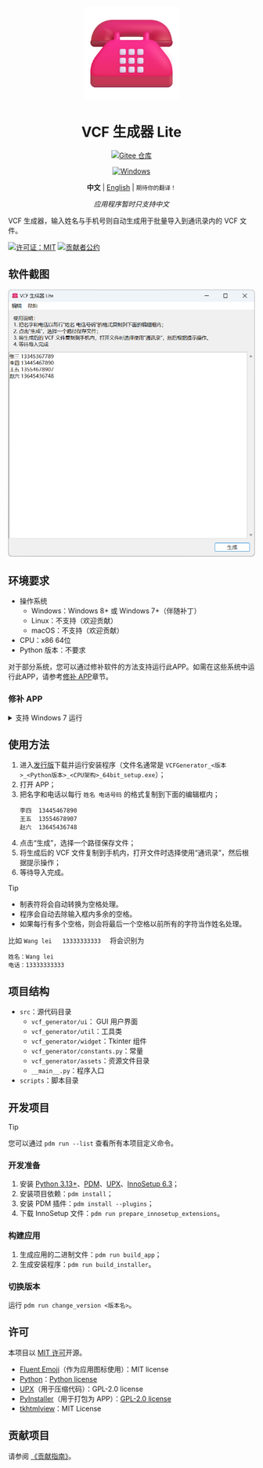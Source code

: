 <div align="center">
<img src="./docs/images/icon.png" width="192"/>

# VCF 生成器 Lite

[![Gitee 仓库](https://img.shields.io/badge/Gitee-仓库-C71D23?logo=gitee)](https://gitee.com/HelloTool/VCFGeneratorLiteForTkinter)

[![Windows](https://img.shields.io/badge/Windows-exe-%232863C5?logo=windows)][ReleaseInGitee]

**中文** |
[English](./README.md) |
<small>期待你的翻译！</small>

_应用程序暂时只支持中文_

</div>

VCF 生成器，输入姓名与手机号则自动生成用于批量导入到通讯录内的 VCF 文件。

[![许可证：MIT](https://img.shields.io/badge/许可证-MIT-green)](./LICENSE)
[![贡献者公约](https://img.shields.io/badge/贡献者公约-2.1-4baaaa.svg)](./CODE_OF_CONDUCT.zh.md)

## 软件截图

<img src="./docs/images/screenshots/Snipaste_2024-06-17_04-06-51.png" width="600" alt="Snipaste_2024-06-17_04-06-51.png" />

## 环境要求

- 操作系统
    - Windows：Windows 8+ 或 Windows 7+（伴随补丁）
    - Linux：不支持（欢迎贡献）
    - macOS：不支持（欢迎贡献）
- CPU：x86 64位
- Python 版本：不要求

对于部分系统，您可以通过修补软件的方法支持运行此APP。如需在这些系统中运行此APP，请参考[修补 APP](#修补-APP)章节。

### 修补 APP

<details>
<summary>支持 Windows 7 运行</summary>

1. 下载兼容 Windows 7 的 `python313.dll` 与 `api-ms-win-core-path-l1-1-0.dll`；
    - 您可以选择到 [PythonWin7](https://github.com/adang1345/PythonWin7) 仓库中下载这两个文件。
2. 安装软件，进入安装目录中 `_internal`，覆盖以上两个 DLL。

</details>

## 使用方法

1. 进入[发行版][ReleaseInGitee]下载并运行安装程序（文件名通常是
   `VCFGenerator_<版本>_<Python版本>_<CPU架构>_64bit_setup.exe`）；
2. 打开 APP；
3. 把名字和电话以每行 `姓名 电话号码` 的格式复制到下面的编辑框内；
    ```text
    李四	13445467890
    王五	13554678907
    赵六	13645436748
    ```
4. 点击“生成”，选择一个路径保存文件；
5. 将生成后的 VCF 文件复制到手机内，打开文件时选择使用“通讯录”，然后根据提示操作；
6. 等待导入完成。

> [!TIP]
>
> - 制表符将会自动转换为空格处理。
> - 程序会自动去除输入框内多余的空格。
> - 如果每行有多个空格，则会将最后一个空格以前所有的字符当作姓名处理。
>
> 比如 ` Wang lei   13333333333   ` 将会识别为
> ```text
> 姓名：Wang lei
> 电话：13333333333
> ```

## 项目结构

- `src`：源代码目录
    - `vcf_generator/ui`： GUI 用户界面
    - `vcf_generator/util`：工具类
    - `vcf_generator/widget`：Tkinter 组件
    - `vcf_generator/constants.py`：常量
    - `vcf_generator/assets`：资源文件目录
    - `__main__.py`：程序入口
- `scripts`：脚本目录

## 开发项目

> [!TIP]
>
> 您可以通过 `pdm run --list` 查看所有本项目定义命令。

### 开发准备

1. 安装 [Python 3.13+](https://www.python.org/)、[PDM](https://pdm-project.org/zh-cn/latest/)、[UPX](https://upx.github.io/)、[InnoSetup 6.3](https://jrsoftware.org/isinfo.php)；
2. 安装项目依赖：`pdm install`；
3. 安装 PDM 插件：`pdm install --plugins`；
4. 下载 InnoSetup 文件：`pdm run prepare_innosetup_extensions`。

### 构建应用

1. 生成应用的二进制文件：`pdm run build_app`；
2. 生成安装程序：`pdm run build_installer`。

### 切换版本

运行 `pdm run change_version <版本名>`。

## 许可

本项目以 [MIT 许可](./LICENSE)开源。

- [Fluent Emoji](https://github.com/microsoft/fluentui-emoji)（作为应用图标使用）：MIT license
- [Python](https://www.python.org/)：[Python license](https://docs.python.org/3/license.html)
- [UPX](https://upx.github.io/)（用于压缩代码）：GPL-2.0 license
- [PyInstaller](https://pyinstaller.org/en/stable/)（用于打包为 APP）：[GPL-2.0 license](https://pyinstaller.org/en/stable/license.html)
- [tkhtmlview](https://github.com/bauripalash/tkhtmlview)：MIT License

## 贡献项目

请参阅 [《贡献指南》](./CONTRIBUTING.zh.md)。

[ReleaseInGitee]: https://gitee.com/HelloTool/VCFGeneratorLiteForTkinter/releases/latest
